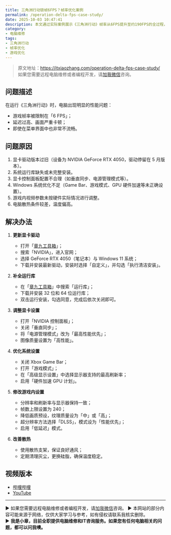 ```yaml
---
title: 三角洲行动锁帧6FPS？帧率优化案例
permalink: /operation-delta-fps-case-study/
date: 2025-10-03 10:47:41
description: 本文通过实际案例展示《三角洲行动》帧率从6FPS提升至约190FPS的全过程，涵盖驱动更新、运行库安装、显卡与系统优化、游戏设置调整及散热改进。
category:
- 电脑维修
tags:
- 三角洲行动
- 帧率优化
- 游戏优化
---
```


> 原文地址：<https://itxiaozhang.com/operation-delta-fps-case-study/>  
> 如果您需要远程电脑维修或者编程开发，请[加我微信](https://itxiaozhang.netlify.app/)咨询。    

## 问题描述

在运行《三角洲行动》时，电脑出现明显的性能问题：

* 游戏帧率被限制在「6 FPS」；
* 延迟过高、画面严重卡顿；
* 即使在菜单界面中也非常不流畅。

## 问题原因

1. 显卡驱动版本过旧（设备为 NVIDIA GeForce RTX 4050，驱动停留在 5 月版本）。
2. 系统运行库缺失或未完整安装。
3. 显卡控制面板配置不合理（如垂直同步、电源管理模式等）。
4. Windows 系统优化不足（Game Bar、游戏模式、GPU 硬件加速等未正确设置）。
5. 游戏内视频参数未按硬件实际情况进行调整。
6. 电脑散热条件较差，温度偏高。

## 解决办法

1. **更新显卡驱动**

   * 打开「[章九工具箱](https://www.zhang9.com/)」；
   * 搜索「NVIDIA」，进入官网；
   * 选择 GeForce RTX 4050（笔记本）与 Windows 11 系统；
   * 下载并安装最新驱动，安装时选择「自定义」，并勾选「执行清洁安装」。

2. **补全运行库**

   * 在「[章九工具箱](https://www.zhang9.com/)」中搜索「运行库」；
   * 下载并安装 32 位和 64 位运行库；
   * 双击运行安装，勾选同意，完成后依次关闭即可。

3. **调整显卡设置**

   * 打开「NVIDIA 控制面板」；
   * 关闭「垂直同步」；
   * 将「电源管理模式」改为「最高性能优先」；
   * 图像质量设置为「高性能」。

4. **优化系统设置**

   * 关闭 Xbox Game Bar；
   * 打开「游戏模式」；
   * 在「高级显示设置」中选择显示器支持的最高刷新率；
   * 启用「硬件加速 GPU 计划」。

5. **修改游戏内设置**

   * 分辨率和刷新率与显示器保持一致；
   * 帧数上限设置为 240；
   * 降低画质预设，纹理质量设为「中」或「高」；
   * 超分辨率方法选择「DLSS」，模式设为「性能优先」；
   * 启用「低延迟」模式。

6. **改善散热**

   * 使用散热支架，保证良好通风；
   * 定期清理灰尘，更换硅脂，确保温度稳定。


## 视频版本

- [哔哩哔哩](https://space.bilibili.com/3546607630944387)
- [YouTube](https://www.youtube.com/@itxiaozhang)

---
▶ 如果您需要远程电脑维修或者编程开发，请[加我微信](https://itxiaozhang.netlify.app/)咨询。 
▶ 本网站的部分内容可能来源于网络，仅供大家学习与参考，如有侵权请联系我核实删除。  
▶ **我是小章，目前全职提供电脑维修和IT咨询服务。如果您有任何电脑相关的问题，都可以问我噢。**  
